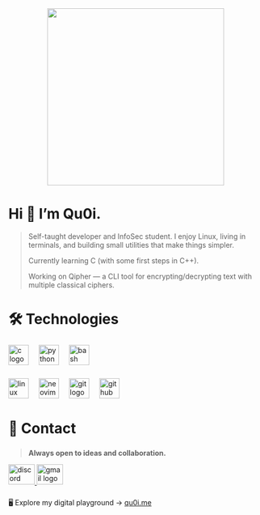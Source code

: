 <div align="center">
  <img height="350" src="https://i.postimg.cc/ZYV4WVf9/qu0i-banner.jpg"  />
</div>

###

<div align="left">
</div>

# Hi 👋 I’m Qu0i.


> Self-taught developer and InfoSec student. I enjoy Linux, living in terminals, and building small utilities that make things simpler.
>
> Currently learning C (with some first steps in C++).
> 
> Working on Qipher — a CLI tool for encrypting/decrypting text with multiple classical ciphers.

# 🛠 Technologies
###
<div align="left">
  <img src="https://skillicons.dev/icons?i=c" height="40" alt="c logo"  />
  <img width="12" />
  <img src="https://skillicons.dev/icons?i=py" height="40" alt="python logo"  />
  <img width="12" />
  <img src="https://skillicons.dev/icons?i=bash" height="40" alt="bash logo"  />
</div>

###

<div align="left">
  <img src="https://skillicons.dev/icons?i=linux" height="40" alt="linux logo"  />
  <img width="12" />
  <img src="https://skillicons.dev/icons?i=neovim" height="40" alt="neovim logo"  />
  <img width="12" />
  <img src="https://skillicons.dev/icons?i=git" height="40" alt="git logo"  />
  <img width="12" />
  <img src="https://skillicons.dev/icons?i=github" height="40" alt="github logo"  />
</div>

###

# 📡 Contact
###

> **Always open to ideas and collaboration.**

<div align="left">
  <a href="https://discord.com/users/643056955086209057" target="_blank">
    <img src="https://raw.githubusercontent.com/maurodesouza/profile-readme-generator/master/src/assets/icons/social/discord/default.svg" width="52" height="40" alt="discord logo"  />
  </a>
  <a href="mailto:quoiteam.com@gmail.com" target="_blank">
    <img src="https://raw.githubusercontent.com/maurodesouza/profile-readme-generator/master/src/assets/icons/social/gmail/default.svg" width="52" height="40" alt="gmail logo"  />
  </a>
</div>

###
🖥️ Explore my digital playground → [qu0i.me](https://qu0i.github.io/qu0i.me)
